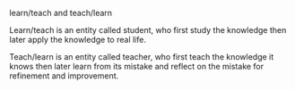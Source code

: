 learn/teach and teach/learn

Learn/teach is an entity called student, who first study the knowledge then later apply the knowledge to real life.

Teach/learn is an entity called teacher, who first teach the knowledge it knows then later learn from its mistake and reflect on the mistake for refinement and improvement.